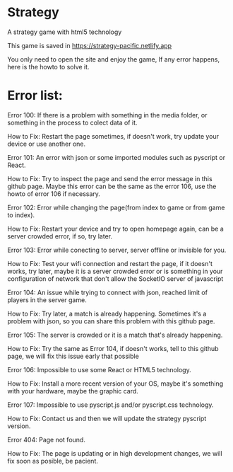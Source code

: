 # Strategy
A strategy game with html5 technology


This game is saved in https://strategy-pacific.netlify.app

You only need to open the site and enjoy the game,
If any error happens, here is the howto to solve it.

# Error list:

Error 100:
If there is a problem with something in the media folder,
or something in the process to colect data of it.

How to Fix:
Restart the page sometimes, if doesn't work, try update your device or use another one.

Error 101:
An error with json or some imported modules such as pyscript or React.

How to Fix:
Try to inspect the page and send the error message in this github page.
Maybe this error can be the same as the error 106, use the howto of error
106 if necessary.

Error 102:
Error while changing the page(from index to game or from game to index).

How to Fix:
Restart your device and try to open homepage again, can be a server crowded
error, if so, try later.

Error 103:
Error while conecting to server, server offline or invisible for you.

How to Fix:
Test your wifi connection and restart the page, if it doesn't works, try
later, maybe it is a server crowded error or is something in your configuration
of network that don't allow the SocketIO server of javascript

Error 104:
An issue while trying to connect with json, reached limit of players in
the server game.

How to Fix:
Try later, a match is already happening. Sometimes it's a problem with json, so
you can share this problem with this github page.

Error 105:
The server is crowded or it is a match that's already happening.

How to Fix:
Try the same as Error 104, if doesn't works, tell to this github page, 
we will fix this issue early that possible

Error 106:
Impossible to use some React or HTML5 technology.

How to Fix:
Install a more recent version of your OS, maybe it's something with your
hardware, maybe the graphic card.

Error 107:
Impossible to use pyscript.js and/or pyscript.css technology.

How to Fix:
Contact us and then we will update the strategy pyscript version.

Error 404:
Page not found.

How to Fix:
The page is updating or in high development changes, we will fix soon
as posible, be pacient.
